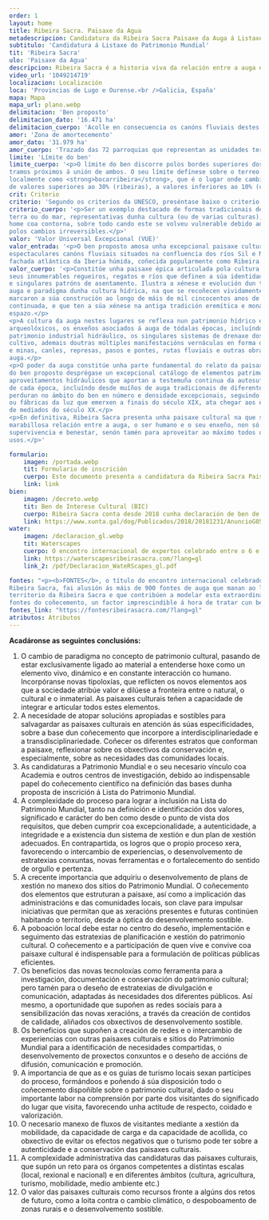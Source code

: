 ```yaml
---
order: 1
layout: home
title: Ribeira Sacra. Paisaxe da Agua
metadescripcion: Candidatura da Ribeira Sacra Paisaxe da Auga á Listaxe do Patrimonio Mundial
subtitulo: 'Candidatura á Listaxe do Patrimonio Mundial'
tit: 'Ribeira Sacra'
ulo: 'Paisaxe da Agua'
descripcion: Ribeira Sacra é a historia viva da relación entre a auga e o ser humano que gracias ao seu enxeño esculpiu unha paisaxe de auga ó longo de máis de <b class="text-sky-500">1.500 anos de ocupación continuada.</b>
video_url: '1049214719'
localizacion: Localización
loca: 'Provincias de Lugo e Ourense.<br />Galicia, España'
mapa: Mapa
mapa_url: plano.webp
delimitacion: 'Ben proposto'
delimitacion_dato: '16.471 ha'
delimitacion_cuerpo: 'Acolle en consecuencia os canóns fluviais destes ríos entre Santa María de Pesqueiras, ao oeste, e San Clodio de Ribas de Sil, ao leste.'
amor: 'Zona de amortecemento'
amor_dato: '31.979 ha'
amor_cuerpo: 'Trazado das 72 parroquias que representan as unidades territoriais comunitarias configuradas desde o medievo.'
limite: 'Límite do ben'
limite_cuerpo: '<p>O límite do ben discorre polos bordes superiores dos vales encaixados dos ríos Sil e Miño nos
tramos próximos á unión de ambos. O seu límite defínese sobre o terreo no que se denomina
localmente como <strong>bocarribeira</strong>, que é o lugar onde cambia abruptamente a pendente, pasando
de valores superiores ao 30% (ribeiras), a valores inferiores ao 10% (chairas).</p>'
crit: Criterio
criterio: 'Segundo os criterios da UNESCO, preséntase baixo o criterio (v)'
criterio_cuerpo: '<p>Ser un exemplo destacado de formas tradicionais de asentamento humano ou de utilización da
terra ou do mar, representativas dunha cultura (ou de varias culturas), ou de interacción do
home coa contorna, sobre todo cando este se volveu vulnerable debido ao impacto provocado
polos cambios irreversibles.</p>'
valor: 'Valor Universal Excepcional (VUE)'
valor_entrada: '<p>O ben proposto amosa unha excepcional paisaxe cultural da auga encaixada entre os
espectaculares canóns fluviais situados na confluencia dos ríos Sil e Miño (Galicia, España), na
fachada atlántica da Iberia húmida, coñecida popularmente como Ribeira Sacra.</p>'
valor_cuerpo: '<p>Constitúe unha paisaxe épica articulada pola cultura e o patrimonio da auga, sustentada nos
seus innumerables regueiros, regatos e ríos que definen a súa identidade, beleza, composición
e singulares patróns de asentamento. Ilustra a xénese e evolución dun territorio esculpido pola
auga e paradigma dunha cultura hídrica, na que se recoñecen vividamente as pegadas que
marcaron a súa construción ao longo de máis de mil cincocentos anos de ocupación
continuada, e que ten a súa xénese na antiga tradición eremítica e monástica arraigada neste
espazo.</p>
<p>A cultura da auga nestes lugares se reflexa nun patrimonio hídrico excepcional que inclúe sitios
arqueolóxicos, os enxeños asociados á auga de tódalas épocas, incluíndo un importante
patrimonio industrial hidráulico, os singulares sistemas de drenaxe dos socalcos ou terrazas de
cultivo, ademais doutras múltiples manifestacións vernáculas en forma de fontes sacralizadas
e minas, canles, represas, pasos e pontes, rutas fluviais e outras obras singulares asociadas coa
auga.</p>
<p>O poder da auga constitúe unha parte fundamental do relato da paisaxe cultural. No ámbito
do ben proposto desprégase un excepcional catálogo de elementos patrimoniais de
aproveitamentos hidráulicos que aportan a testemuña continua da autosuficiencia enerxética
de cada época, incluíndo desde muíños de auga tradicionais de diferentes séculos, cuxas obras
perduran no ámbito do ben en número e densidade excepcionais, seguindo coas minicentrais
ou fábricas da luz que emerxen a finais do século XIX, ata chegar aos embalses hidroeléctricos
de mediados do século XX.</p>
<p>En definitiva, Ribeira Sacra presenta unha paisaxe cultural na que se pode ler a historia da
marabillosa relación entre a auga, o ser humano e o seu enxeño, non só para asegurar a súa
supervivencia e benestar, senón tamén para aproveitar ao máximo todos os seus posibles
usos.</p>'

formulario:
    imagen: /portada.webp
    tit: Formulario de inscrición
    cuerpo: Este documento presenta a candidatura da Ribeira Sacra Paisaxe da Auga á Listaxe do Patrimonio Mundial. 
    link: link
bien:
    imagen: /decreto.webp
    tit: Ben de Interese Cultural (BIC)
    cuerpo: Ribeira Sacra conta desde 2018 cunha declaración de ben de interese cultural dentro da categoría de paisaxe cultural.
    link: https://www.xunta.gal/dog/Publicados/2018/20181231/AnuncioG0535-281218-0001_gl.html
water:
    imagen: /declaracion_gl.webp
    tit: Waterscapes
    cuerpo: O encontro internacional de expertos celebrado entre o 6 e 8 de novembro de 2023 na Ribeira Sacra concluíu coa declaración sobre as paisaxes culturais da auga.
    link: https://waterscapesribeirasacra.com/?lang=gl
    link_2: /pdf/Declaracion_WateRScapes_gl.pdf

fontes: "<p><b>FONTES</b>, o título do encontro internacional celebrado entre o 27 e 29 de outubro de 2024 na
Ribeira Sacra, fai alusión ás máis de 900 fontes de auga que manan ao longo de todo o
territorio da Ribeira Sacra e que contribúen a modelar esta extraordinaria paisaxe, e tamén ás
fontes do coñecemento, un factor imprescindible á hora de tratar cun ben patrimonial.</p>"
fontes_link: "https://fontesribeirasacra.com/?lang=gl"
atributos: Atributos
---
```


**Acadáronse as seguintes conclusións:**

1. O cambio de paradigma no concepto de patrimonio cultural, pasando de estar exclusivamente ligado ao material a entenderse hoxe como un elemento vivo, dinámico e en constante interacción co humano. Incorpóranse novas tipoloxías, que reflicten os novos elementos aos que a sociedade atribúe valor e dilúese a fronteira entre o natural, o cultural e o inmaterial. As paisaxes culturais teñen a capacidade de integrar e articular todos estes elementos.
2. A necesidade de atopar solucións apropiadas e sostibles para salvagardar as paisaxes culturais en atención ás súas especificidades, sobre a base dun coñecemento que incorpore a interdisciplinariedade e a transdisciplinariedade. Coñecer os diferentes estratos que conforman a paisaxe, reflexionar sobre os obxectivos da conservación e, especialmente, sobre as necesidades das comunidades locais.
3. As candidaturas a Patrimonio Mundial e o seu necesario vínculo coa Academia e outros centros de investigación, debido ao indispensable papel do coñecemento científico na definición das bases dunha proposta de inscrición á Lista do Patrimonio Mundial.
4. A complexidade do proceso para lograr a inclusión na Lista do Patrimonio Mundial, tanto na definición e identificación dos valores, significado e carácter do ben como desde o punto de vista dos requisitos, que deben cumprir coa excepcionalidade, a autenticidade, a integridade e a existencia dun sistema de xestión e dun plan de xestión adecuados. En contrapartida, os logros que o propio proceso xera, favorecendo o intercambio de experiencias, o desenvolvemento de estratexias conxuntas, novas ferramentas e o fortalecemento do sentido de orgullo e pertenza.
5. A crecente importancia que adquiriu o desenvolvemento de plans de xestión no manexo dos sitios do Patrimonio Mundial. O coñecemento dos elementos que estruturan a paisaxe, así como a implicación das administracións e das comunidades locais, son clave para impulsar iniciativas que permitan que as xeracións presentes e futuras continúen habitando o territorio, desde a óptica do desenvolvemento sostible.
6. A poboación local debe estar no centro do deseño, implementación e seguimento das estratexias de planificación e xestión do patrimonio cultural. O coñecemento e a participación de quen vive e convive coa paisaxe cultural é indispensable para a formulación de políticas públicas eficientes.
7. Os beneficios das novas tecnoloxías como ferramenta para a investigación, documentación e conservación do patrimonio cultural; pero tamén para o deseño de estratexias de divulgación e comunicación, adaptadas ás necesidades dos diferentes públicos. Así mesmo, a oportunidade que supoñen as redes sociais para a sensibilización das novas xeracións, a través da creación de contidos de calidade, aliñados cos obxectivos de desenvolvemento sostible.
8. Os beneficios que supoñen a creación de redes e o intercambio de experiencias con outras paisaxes culturais e sitios do Patrimonio Mundial para a identificación de necesidades compartidas, o desenvolvemento de proxectos conxuntos e o deseño de accións de difusión, comunicación e promoción.
9. A importancia de que as e os guías de turismo locais sexan partícipes do proceso, formándoos e poñendo á súa disposición todo o coñecemento dispoñible sobre o patrimonio cultural, dado o seu importante labor na comprensión por parte dos visitantes do significado do lugar que visita, favorecendo unha actitude de respecto, coidado e valorización.
10. O necesario manexo de fluxos de visitantes mediante a xestión da mobilidade, da capacidade de carga e da capacidade de acollida, co obxectivo de evitar os efectos negativos que o turismo pode ter sobre a autenticidade e a conservación das paisaxes culturais.
11. A complexidade administrativa das candidaturas das paisaxes culturais, que supón un reto para os órganos competentes a distintas escalas (local, rexional e nacional) e en diferentes ámbitos (cultura, agricultura, turismo, mobilidade, medio ambiente etc.)
12. O valor das paisaxes culturais como recursos fronte a algúns dos retos de futuro, como a loita contra o cambio climático, o despoboamento de zonas rurais e o desenvolvemento sostible.
